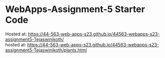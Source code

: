 # WebApps-Assignment-5 Starter Code
Hosted at: https://44-563-web-apps-s23.github.io/44563-webapps-s23-assignment5-Tejaswinikoth/
<br>
hosted at: https://44-563-web-apps-s23.github.io/44563-webapps-s23-assignment5-Tejaswinikoth/plants.html